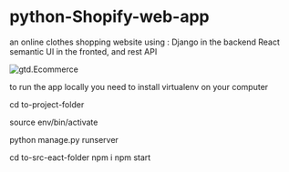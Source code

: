 # python-Shopify-web-app
an online clothes shopping website using :
Django in the backend 
React semantic UI in the fronted, and rest API

![gtd.Ecommerce](https://i.ibb.co/qBKgw4y/gtd-eccomerce-mackbook-mockup.png)


to run the app locally
you need to install virtualenv on your computer

cd to-project-folder

source env/bin/activate

python manage.py runserver

cd to-src-eact-folder
npm i
npm start
